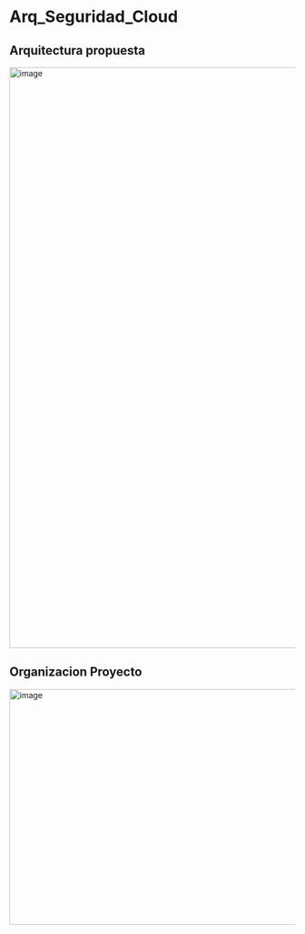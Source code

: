 # Arq_Seguridad_Cloud
## Arquitectura propuesta 
<img width="1026" height="1021" alt="image" src="https://github.com/user-attachments/assets/a07ffd3d-273c-4773-b819-7a814eaefcb4" />

## Organizacion Proyecto
<img width="685" height="414" alt="image" src="https://github.com/user-attachments/assets/ecc31eb3-67de-40b4-ad52-202567977c4b" />

